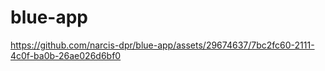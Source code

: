 # blue-app

https://github.com/narcis-dpr/blue-app/assets/29674637/7bc2fc60-2111-4c0f-ba0b-26ae026d6bf0

